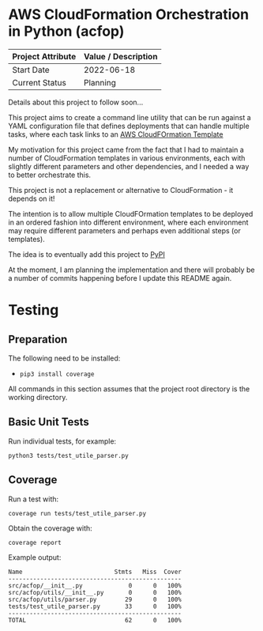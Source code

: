 # AWS CloudFormation Orchestration in Python (acfop)

| Project Attribute | Value / Description |
|-------------------|---------------------|
| Start Date        | 2022-06-18          |
| Current Status    | Planning            |

Details about this project to follow soon...

This project aims to create a command line utility that can be run against a YAML configuration file that defines deployments that can handle multiple tasks, where each task links to an [AWS CloudFOrmation Template](https://aws.amazon.com/cloudformation/resources/templates/)

My motivation for this project came from the fact that I had to maintain a number of CloudFormation templates in various environments, each with slightly different parameters and other dependencies, and I needed a way to better orchestrate this.

This project is not a replacement or alternative to CloudFormation - it depends on it! 

The intention is to allow multiple CloudFOrmation templates to be deployed in an ordered fashion into different environment, where each environment may require different parameters and perhaps even additional steps (or templates).

The idea is to eventually add this project to [PyPI](https://pypi.org/)

At the moment, I am planning the implementation and there will probably be a number of commits happening before I update this README again.

# Testing

## Preparation

The following need to be installed:

* `pip3 install coverage`

All commands in this section assumes that the project root directory is the working directory.

## Basic Unit Tests

Run individual tests, for example:

```shell
python3 tests/test_utile_parser.py
```

## Coverage

Run a test with:

```shell
coverage run tests/test_utile_parser.py
```

Obtain the coverage with:

```shell
coverage report
```

Example output:

```text
Name                          Stmts   Miss  Cover
-------------------------------------------------
src/acfop/__init__.py             0      0   100%
src/acfop/utils/__init__.py       0      0   100%
src/acfop/utils/parser.py        29      0   100%
tests/test_utile_parser.py       33      0   100%
-------------------------------------------------
TOTAL                            62      0   100%
```
